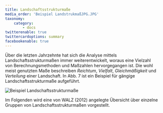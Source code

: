 ```yaml
---
title: Landschaftsstrukturmaße
media_order: 'Beispiel LandstrukmaßJPG.JPG'
taxonomy:
    category:
        - docs
twitterenable: true
twittercardoptions: summary
facebookenable: true
---
```


Über die letzten Jahrzehnte hat sich die Analyse mittels Landschaftsstrukturmaßen immer weiterentwickelt, woraus eine Vielzahl von Berechnungsmethoden und Maßzahlen hervorgegangen ist. Die wohl meist genutzten Maße beschreiben _Reichtum_, _Vielfalt_, _Gleichmäßigkeit_ und _Verteilung_ einer Landschaft. In Abb. 7 ist ein Beispiel für gängige Landschaftsstrukturmaße aufgeführt.

![Beispiel Landschaftsstrukturmaße](Beispiel%20Landstrukma%C3%9FJPG.JPG?lightbox=800&classes=caption "Abb. 7: Beispiel Landschaftsstrukturmaße (Quelle: nach WIENS ET AL. 1993, verändert durch WALZ 2012)")

Im Folgenden wird eine von WALZ (2012) angelegte Übersicht über einzelne Gruppen von Landschaftsstrukturmaßen vorgestellt.
